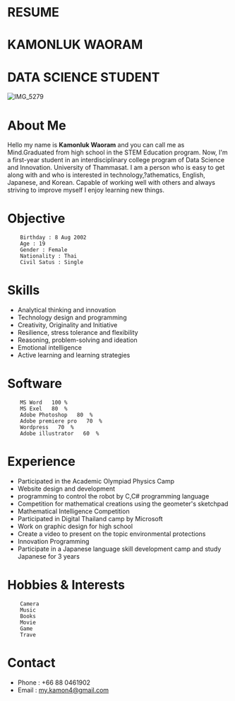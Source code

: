 # RESUME
# **KAMONLUK WAORAM**
# **DATA SCIENCE STUDENT**


![IMG_5279](https://user-images.githubusercontent.com/95088583/143688378-4c17f5e6-20cf-49c9-bcec-146f153efea9.jpg)

# About Me
  Hello my name is **Kamonluk Waoram** and you can call me as Mind.Graduated from high school in the STEM Education program.
  Now, I'm a first-year student in an interdisciplinary college program of Data Science and Innovation. University of Thammasat. 
  I am a person who is easy to get along with and who is interested in technology,?athematics, English, Japanese, and Korean. 
  Capable of working well with others and always striving to improve myself I enjoy learning new things.
  
# **Objective**
        Birthday : 8 Aug 2002 
        Age : 19
        Gender : Female
        Nationality : Thai
        Civil Satus : Single

# Skills
  * Analytical thinking and innovation
  * Technology design and programming
  * Creativity, Originality and Initiative
  * Resilience, stress tolerance and flexibility
  * Reasoning, problem-solving and ideation
  * Emotional intelligence
  * Active learning and learning strategies

# Software
        MS Word   100 %
        MS Exel   80  %
        Adobe Photoshop   80  %
        Adobe premiere pro   70  %
        Wordpress   70  %
        Adobe illustrator   60  %

# Experience
  * Participated in the Academic Olympiad Physics Camp 
  * Website design and development 
  * programming to control the robot by C,C# programming language
  * Competition for mathematical creations using the geometer's sketchpad
  * Mathematical Intelligence Competition 
  * Participated in Digital Thailand camp by Microsoft
  * Work on graphic design for high school
  * Create a video to present on the topic environmental protections
  * Innovation Programming
  * Participate in a Japanese language skill development camp and study Japanese for 3 years
 
# Hobbies & Interests
        Camera
        Music
        Books 
        Movie 
        Game 
        Trave
  
# Contact
  * Phone : +66 88 0461902
  * Email : my.kamon4@gmail.com

